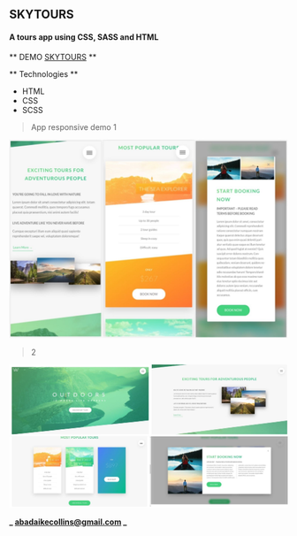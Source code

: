 ## SKYTOURS

#### A tours app using CSS, SASS and HTML

** DEMO [SKYTOURS](https://collins-skytours.netlify.app/) **

** Technologies **

-   HTML
-   CSS
-   SCSS

> App responsive demo
> 1

<img src="./img/demo2.jpg" alt="Project Sample" />

> 2

<img src="./img/demo1.jpg" alt="Project Sample" />

**_ abadaikecollins@gmail.com _**
